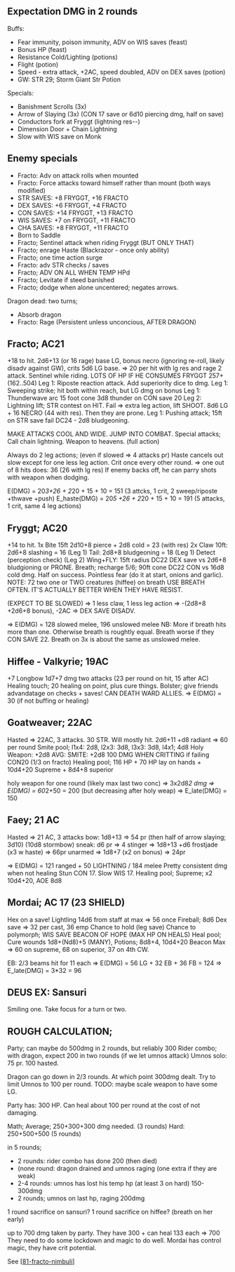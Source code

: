 ## Expectation DMG in 2 rounds
Buffs:
- Fear immunity, poison immunity, ADV on WIS saves (feast)
- Bonus HP (feast)
- Resistance Cold/Lighting (potions)
- Flight (potion)
- Speed - extra attack, +2AC, speed doubled, ADV on DEX saves (potion)
- GW: STR 29; Storm Giant Str Potion

Specials:
- Banishment Scrolls (3x)
- Arrow of Slaying (3x) (CON 17 save or 6d10 piercing dmg, half on save)
- Conductors fork at Fryggt (lightning res--)
- Dimension Door + Chain Lightning
- Slow with WIS save on Monk

## Enemy specials
- Fracto: Adv on attack rolls when mounted
- Fracto: Force attacks toward himself rather than mount (both ways modified)
- STR SAVES: +8 FRYGGT, +16 FRACTO
- DEX SAVES: +6 FRYGGT, +4 FRACTO
- CON SAVES: +14 FRYGGT, +13 FRACTO
- WIS SAVES: +7 on FRYGGT, +11 FRACTO
- CHA SAVES: +8 FRYGGT, +11 FRACTO
- Born to Saddle
- Fracto; Sentinel attack when riding Fryggt (BUT ONLY THAT)
- Fracto; enrage Haste (Blackrazor - once only ability)
- Fracto; one time action surge
- Fracto: adv STR checks / saves
- Fracto; ADV ON ALL WHEN TEMP HPd
- Fracto; Levitate if steed banished
- Fracto; dodge when alone uncentered; negates arrows.

Dragon dead: two turns;
- Absorb dragon
- Fracto: Rage (Persistent unless unconcious, AFTER DRAGON)


## Fracto; AC21
+18 to hit. 2d6+13 (or 16 rage) base LG, bonus necro (ignoring re-roll, likely disadv against GW), crits 5d6 LG base.
=> 20 per hit with lg res and rage
2 attack. Sentinel while riding.
LOTS OF HP IF HE CONSUMES FRYGGT 257+(162..504)
Leg 1: Riposte reaction attack. Add superiority dice to dmg.
Leg 1: Sweeping strike; hit both within reach, but LG dmg on bonus
Leg 1: Thunderwave arc 15 foot cone 3d8 thunder on CON save 20
Leg 2: Lightning lift; STR contest on HIT. Fail => extra leg action, lift SHOOT. 8d6 LG + 16 NECRO (44 with res). Then they are prone.
Leg 1: Pushing attack; 15ft on STR save fail DC24 - 2d8 bludgeoning.

MAKE ATTACKS COOL AND WIDE.
JUMP INTO COMBAT.
Special attacks; Call chain lightning. Weapon to heavens. (full action)

Always do 2 leg actions; (even if slowed => 4 attacks pr)
Haste cancels out slow except for one less leg action.
Crit once every other round. => one out of 8 hits does: 36 (26 with lg res)
If enemy backs off, he can parry shots with weapon when dodging.

E(DMG) = 20*3+26 + 2*20 + 15 + 10 = 151
(3 attcks, 1 crit, 2 sweep/riposte +thwave +push)
E_haste(DMG) = 20*5 +26 + 2*20 + 15 + 10 = 191
(5 attacks, 1 crit, same 4 leg actions)

## Fryggt; AC20
+14 to hit.
1x Bite 15ft 2d10+8 pierce + 2d8 cold = 23 (with res)
2x Claw 10ft: 2d6+8 slashing = 16
(Leg 1) Tail: 2d8+8 bludgeoning = 18
(Leg 1) Detect (perception check)
(Leg 2) Wing+FLY: 15ft radius DC22 DEX save vs 2d6+8 bludgioning or PRONE.
Breath; recharge 5/6; 90ft cone DC22 CON vs 16d8 cold dmg. Half on success.
Pointless fear (do it at start, onions and garlic).
NOTE: 72 two one or TWO creatures (hiffee) on breath
USE BREATH OFTEN. IT'S ACTUALLY BETTER WHEN THEY HAVE RESIST.

(EXPECT TO BE SLOWED)
=> 1 less claw, 1 less leg action => -(2d8+8 +2d6+8 bonus), -2AC
=> DEX SAVE DISADV.

=> E(DMG) = 128 slowed melee, 196 unslowed melee
NB: More if breath hits more than one. Otherwise breath is roughtly equal.
Breath worse if they CON SAVE 22.
Breath on 3x is about the same as unslowed melee.


## Hiffee - Valkyrie; 19AC
+7 Longbow 1d7+7 dmg two attacks (23 per round on hit, 15 after AC)
Healing touch; 20 healing on point, plus cure things.
Bolster; give friends advandatage on checks + saves!
CAN DEATH WARD ALLIES.
=> E(DMG) = 30 (if not buffing or healing)

## Goatweaver; 22AC
Hasted => 22AC, 3 attacks. 30 STR.
Will mostly hit. 2d6+11 +d8 radiant => 60 per round
Smite pool; l1x4: 2d8, l2x3: 3d8, l3x3: 3d8, l4x1; 4d8
Holy Weapon: +2d8
AVG: SMITE: +2d8
100 DMG WHEN CRITTING if failing CON20 (1/3 on fracto)
Healing pool; 116 HP + 70 HP lay on hands + 10d4+20 Supreme + 8d4+8 superior

holy weapon for one round (likely max last two conc) => 3x2d8*2 dmg
=> E(DMG) = 60*2+50 = 200
(but decreasing after holy weap)
=> E_late(DMG) = 150

## Faey; 21 AC
Hasted => 21 AC, 3 attacks
bow: 1d8+13 => 54 pr (then half of arrow slaying; 3d10) (10d8 stormbow)
sneak: d6 pr => 4
stinger => 1d8+13 +d6 frostjade (x3 w haste) => 66pr
unarmed => 1d8+7 (x2 on bonus) => 24pr

=> E(DMG) = 121 ranged + 50 LIGHTNING / 184 melee
Pretty consistent dmg when not healing
Stun CON 17. Slow WIS 17.
Healing pool; Supreme; x2 10d4+20, AOE 8d8

## Mordai; AC 17 (23 SHIELD)
Hex on a save!
Lightling 14d6 from staff at max => 56 once
Fireball; 8d6 Dex save => 32 per cast, 36 emp
Chance to hold (leg save)
Chance to polymorph; WIS SAVE
BEACON OF HOPE (MAX HP ON HEALS)
Heal pool; Cure wounds 1d8+(Nd8)+5 (MANY), Potions; 8d8+4, 10d4+20
Beacon Max => 60 on supreme, 68 on superior, 37 on 4th CW.

EB: 2/3 beams hit for 11 each
=> E(DMG) = 56 LG + 32 EB + 36 FB = 124
=> E_late(DMG) = 3*32 = 96

## DEUS EX: Sansuri
Smiling one. Take focus for a turn or two.


## ROUGH CALCULATION;
Party; can maybe do 500dmg in 2 rounds, but reliably 300
Rider combo; with dragon, expect 200 in two rounds (if we let umnos attack)
Umnos solo: 75 pr. 100 hasted.


Dragon can go down in 2/3 rounds. At which point 300dmg dealt.
Try to limit Umnos to 100 per round. TODO: maybe scale weapon to have some LG.

Party has: 300 HP. Can heal about 100 per round at the cost of not damaging.

Math;
Average; 250+300+300 dmg needed. (3 rounds)
Hard: 250+500+500 (5 rounds)

in 5 rounds;
- 2 rounds: rider combo has done 200 (then died)
- (none round: dragon drained and umnos raging (one extra if they are weak)
- 2-4 rounds: umnos has lost his temp hp (at least 3 on hard) 150-300dmg
- 2 rounds; umnos on last hp, raging 200dmg

1 round sacrifice on sansuri?
1 round sacrifice on hiffee? (breath on her early)

up to 700 dmg taken by party. They have 300 + can heal 133 each => 700
They need to do some lockdown and magic to do well. Mordai has control magic, they have crit potential.

See [[81-fracto-nimbuli]]

[//begin]: # "Autogenerated link references for markdown compatibility"
[81-fracto-nimbuli]: ../recaps/81-fracto-nimbuli "81-fracto-nimbuli"
[//end]: # "Autogenerated link references"